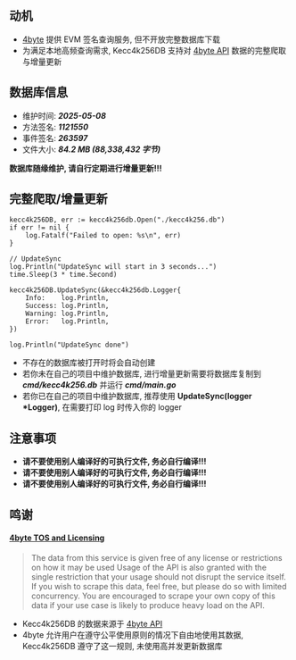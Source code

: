 ## 动机

- [4byte](https://www.4byte.directory/) 提供 EVM 签名查询服务, 但不开放完整数据库下载
- 为满足本地高频查询需求, Kecc4k256DB 支持对 [4byte API](https://www.4byte.directory/docs/) 数据的完整爬取与增量更新

## 数据库信息

- 维护时间: ***2025-05-08***
- 方法签名: ***1121550***
- 事件签名: ***263597***
- 文件大小: ***84.2 MB (88,338,432 字节)***

**数据库随缘维护, 请自行定期进行增量更新!!!**

## 完整爬取/增量更新

```golang
kecc4k256DB, err := kecc4k256db.Open("./kecc4k256.db")
if err != nil {
	log.Fatalf("Failed to open: %s\n", err)
}
	
// UpdateSync
log.Println("UpdateSync will start in 3 seconds...")
time.Sleep(3 * time.Second)

kecc4k256DB.UpdateSync(&kecc4k256db.Logger{
	Info:    log.Println,
	Success: log.Println,
	Warning: log.Println,
	Error:   log.Println,
})

log.Println("UpdateSync done")
```

- 不存在的数据库被打开时将会自动创建
- 若你未在自己的项目中维护数据库, 进行增量更新需要将数据库复制到 ***cmd/kecc4k256.db*** 并运行 ***cmd/main.go***
- 若你已在自己的项目中维护数据库, 推荐使用 **UpdateSync(logger *Logger)**, 在需要打印 log 时传入你的 logger

## 注意事项

- **请不要使用别人编译好的可执行文件, 务必自行编译!!!**
- **请不要使用别人编译好的可执行文件, 务必自行编译!!!**
- **请不要使用别人编译好的可执行文件, 务必自行编译!!!**

## 鸣谢

#### [4byte TOS and Licensing](https://www.4byte.directory/#:~:text=Search-,TOS%20and%20Licensing,-The%20data%20from)

> The data from this service is given free of any license or restrictions on how it may be used
> Usage of the API is also granted with the single restriction that your usage should not disrupt the service itself. If you wish to scrape this data, feel free, but please do so with limited concurrency. You are encouraged to scrape your own copy of this data if your use case is likely to produce heavy load on the API.

- Kecc4k256DB 的数据来源于 [4byte API](https://www.4byte.directory/docs/)
- 4byte 允许用户在遵守公平使用原则的情况下自由地使用其数据, Kecc4k256DB 遵守了这一规则, 未使用高并发更新数据库
  